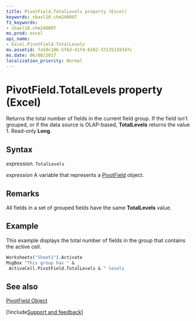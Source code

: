 ```yaml
---
title: PivotField.TotalLevels property (Excel)
keywords: vbaxl10.chm240097
f1_keywords:
- vbaxl10.chm240097
ms.prod: excel
api_name:
- Excel.PivotField.TotalLevels
ms.assetid: fa50c186-5f6d-41f4-6382-37135159347c
ms.date: 06/08/2017
localization_priority: Normal
---
```



# PivotField.TotalLevels property (Excel)

Returns the total number of fields in the current field group. If the field isn't grouped, or if the data source is OLAP-based,  **TotalLevels** returns the value 1. Read-only **Long**.


## Syntax

_expression_. `TotalLevels`

_expression_ A variable that represents a [PivotField](Excel.PivotField.md) object.


## Remarks

All fields in a set of grouped fields have the same  **TotalLevels** value.


## Example

This example displays the total number of fields in the group that contains the active cell.


```vb
Worksheets("Sheet1").Activate 
MsgBox "This group has " & _ 
 ActiveCell.PivotField.TotalLevels & " levels
```


## See also


[PivotField Object](Excel.PivotField.md)

[!include[Support and feedback](~/includes/feedback-boilerplate.md)]